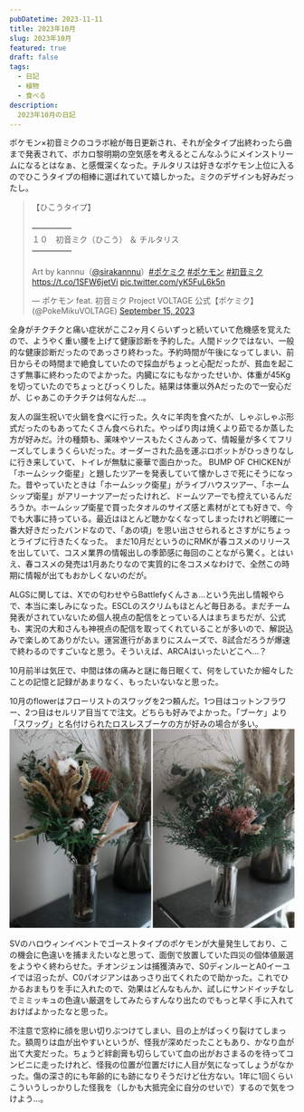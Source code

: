 ```yaml
---
pubDatetime: 2023-11-11
title: 2023年10月
slug: 2023年10月
featured: true
draft: false
tags:
  - 日記
  - 植物
  - 食べる
description:
  2023年10月の日記
---
```


ポケモン×初音ミクのコラボ絵が毎日更新され、それが全タイプ出終わったら曲まで発表されて、ボカロ黎明期の空気感を考えるとこんなふうにメインストリームになるとはなぁ、と感慨深くなった。チルタリスは好きなポケモン上位に入るのでひこうタイプの相棒に選ばれていて嬉しかった。ミクのデザインも好みだったし。

<blockquote class="twitter-tweet"><p lang="ja" dir="ltr">【ひこうタイプ】<br><br>━━━━━<br>１０　初音ミク（ひこう） ＆ チルタリス<br>━━━━━<br><br>Art by kannnu（<a href="https://twitter.com/sirakannnu?ref_src=twsrc%5Etfw">@sirakannnu</a>）<a href="https://twitter.com/hashtag/%E3%83%9D%E3%82%B1%E3%83%9F%E3%82%AF?src=hash&amp;ref_src=twsrc%5Etfw">#ポケミク</a> <a href="https://twitter.com/hashtag/%E3%83%9D%E3%82%B1%E3%83%A2%E3%83%B3?src=hash&amp;ref_src=twsrc%5Etfw">#ポケモン</a> <a href="https://twitter.com/hashtag/%E5%88%9D%E9%9F%B3%E3%83%9F%E3%82%AF?src=hash&amp;ref_src=twsrc%5Etfw">#初音ミク</a><a href="https://t.co/1SFW6jetVi">https://t.co/1SFW6jetVi</a> <a href="https://t.co/yK5FuL6k5n">pic.twitter.com/yK5FuL6k5n</a></p>&mdash; ポケモン feat. 初音ミク Project VOLTAGE 公式【ポケミク】 (@PokeMikuVOLTAGE) <a href="https://twitter.com/PokeMikuVOLTAGE/status/1702623299556270513?ref_src=twsrc%5Etfw">September 15, 2023</a></blockquote> <script async src="https://platform.twitter.com/widgets.js" charset="utf-8"></script> 

全身がチクチクと痛い症状がここ2ヶ月くらいずっと続いていて危機感を覚えたので、ようやく重い腰を上げて健康診断を予約した。人間ドックではない、一般的な健康診断だったのであっさり終わった。予約時間が午後になってしまい、前日からその時間まで絶食していたので採血がちょっと心配だったが、貧血を起こさず無事に終わったのでよかった。内臓になにもなかったせいか、体重が45Kgを切っていたのでちょっとびっくりした。結果は体重以外Aだったので一安心だが、じゃあこのチクチクは何なんだ…。

友人の誕生祝いで火鍋を食べに行った。久々に羊肉を食べたが、しゃぶしゃぶ形式だったのもあってたくさん食べられた。やっぱり肉は焼くより茹でるか蒸した方が好みだ。汁の種類も、薬味やソースもたくさんあって、情報量が多くてフリーズしてしまうくらいだった。オーダーされた品を運ぶロボットがひっきりなしに行き来していて、トイレが無駄に豪華で面白かった。  BUMP OF CHICKENが「ホームシック衛星」と題したツアーを発表していて懐かしさで死にそうになった。昔やっていたときは「ホームシック衛星」がライブハウスツアー、「ホームシップ衛星」がアリーナツアーだったけれど、ドームツアーでも控えているんだろうか。ホームシップ衛星で買ったタオルのサイズ感と素材がとても好きで、今でも大事に持っている。最近はほとんど聴かなくなってしまったけれど明確に一番大好きだったバンドなので、「あの頃」を思い出させられるとさすがにちょっとライブに行きたくなった。  まだ10月だというのにRMKが春コスメのリリースを出していて、コスメ業界の情報出しの季節感に毎回のことながら驚く。とはいえ、春コスメの発売は1月あたりなので実質的に冬コスメなわけで、全然この時期に情報が出てもおかしくないのだが。

ALGSに関しては、Xでの匂わせやらBattlefyくんさぁ…という先出し情報やらで、本当に楽しみになった。ESCLのスクリムもほとんど毎日ある。まだチーム発表がされていないため個人視点の配信をとっている人はまちまちだが、公式も、実況の大和さんも神視点の配信を取ってくれていることが多いので、解説込みで楽しめてありがたい。運営進行があまりにスムーズで、8試合だろうが爆速で終わるのですごいなと思う。そういえば、ARCAはいったいどこへ…？

10月前半は気圧で、中間は体の痛みと謎に毎日眠くて、何をしていたか細々したことの記憶と記録があまりなく、もったいないなと思った。

10月のflowerはフローリストのスワッグを2つ頼んだ。1つ目はコットンフラワー、2つ目はセルリア目当てで注文。どちらも好みでよかった。「ブーケ」より「スワッグ」と名付けられたロスレスブーケの方が好みの場合が多い。
![flowerのスワッグ](/images/202310-1.webp)

SVのハロウィンイベントでゴーストタイプのポケモンが大量発生しており、この機会に色違いを捕まえたいなと思って、面倒で放置していた四災の個体値厳選をようやく終わらせた。チオンジェンは捕獲済みで、S0ディンルーとA0イーユイでは沼ったが、C0パオジアンはあっさり出てくれたので助かった。これでひかるおまもりを手に入れたので、効果はどんなもんか、試しにサンドイッチなしでミミッキュの色違い厳選をしてみたらすんなり出たのでもっと早く手に入れておけばよかったなと思った。

不注意で窓枠に顔を思い切りぶつけてしまい、目の上がぱっくり裂けてしまった。額周りは血が出やすいというが、怪我が深めだったこともあり、かなり血が出て大変だった。ちょうど絆創膏も切らしていて血の出がおさまるのを待ってコンビニに走ったけれど、怪我の位置が位置だけに人目が気になってしょうがなかった。傷の深さ的にも年齢的にも跡になりそうだけど仕方ない。1年に1回くらいこういうしっかりした怪我を（しかも大抵完全に自分のせいで）するので気をつけよう…。